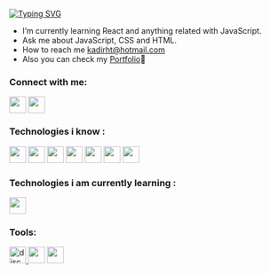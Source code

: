 [![Typing SVG](https://readme-typing-svg.demolab.com?font=Exo+2&weight=700&pause=1000&color=F7941D&background=2F3E5A00&random=false&width=450&height=70&lines=+Hey!+I'am+Kadir!+%F0%9F%9A%80;I'am+a+Front-End+Developer%F0%9F%8C%8C;Always+learning+new+things+%F0%9F%8E%93)](https://git.io/typing-svg)
<ul>
 <li>I’m currently learning React and anything related with JavaScript.</li>
 <li>Ask me about JavaScript, CSS and HTML.</li>
 <li>How to reach me <a href="kadirht@hotmail.com">kadirht@hotmail.com</a></li>
 <li>Also you can check my <a href="https://kadirk-portfolio.netlify.app/">Portfolio</a>🌌</li>
</ul>
<h3 align="left">Connect with me:</h3>
<p align="left">
<a href="https://www.linkedin.com/in/kadir-karabacak-/" target="blank" rel=”noopener”><img align="center" src="https://upload.wikimedia.org/wikipedia/commons/thumb/c/ca/LinkedIn_logo_initials.png/640px-LinkedIn_logo_initials.png" alt="" height="30" width="30" /></a>
<a href="https://www.instagram.com/kadir_krbck_/" target="blank" rel=”noopener”><img align="center" src="https://upload.wikimedia.org/wikipedia/commons/thumb/e/e7/Instagram_logo_2016.svg/1200px-Instagram_logo_2016.svg.png" alt="" height="30" width="30" /></a>
</p>

<h3 align="left">Technologies i know :</h3>
<p align="left"> 
<!-- <img src="https://cdn.jsdelivr.net/gh/devicons/devicon/icons/react/react-original.svg" width="30" height="30"/>         -->
<img src="https://cdn.jsdelivr.net/gh/devicons/devicon/icons/javascript/javascript-original.svg" width="30" height="30"/>         
<img src="https://cdn.jsdelivr.net/gh/devicons/devicon/icons/git/git-original.svg" width="30" height="30" />         
<img src="https://cdn.jsdelivr.net/gh/devicons/devicon/icons/bootstrap/bootstrap-original.svg" width="30" height="30"  />          
<img src="https://cdn.jsdelivr.net/gh/devicons/devicon/icons/css3/css3-original.svg" width="30" height="30" /> 
<img src="https://cdn.jsdelivr.net/gh/devicons/devicon/icons/html5/html5-original.svg" width="30" height="30" />         
<img src="https://cdn.jsdelivr.net/gh/devicons/devicon/icons/sass/sass-original.svg" width="30" height="30" />
<img src="https://cdn.jsdelivr.net/gh/devicons/devicon/icons/npm/npm-original-wordmark.svg" width="30" height="30" />
 </p>

<h3 align="left">Technologies i am currently learning :</h3>
<p align="left">
<img src="https://cdn.jsdelivr.net/gh/devicons/devicon/icons/react/react-original.svg" width="30" height="30" />
<!-- <img src="https://cdn.jsdelivr.net/gh/devicons/devicon/icons/redux/redux-original.svg" width="30" height="30" /> -->
</p>
 
<h3 align="left">Tools:</h3>
<p align="left">
<a href="https://discord.com/" target="_blank" rel=”noopener”> <img src="https://cdn4.iconfinder.com/data/icons/logos-and-brands/512/91_Discord_logo_logos-512.png" alt="discord" width="30" height="30"/> </a> 
<img src="https://cdn.jsdelivr.net/gh/devicons/devicon/icons/canva/canva-original.svg" width="30" height="30"/>
<img src="https://cdn.jsdelivr.net/gh/devicons/devicon/icons/vscode/vscode-original-wordmark.svg" width="30" height="30"/>
</p>

